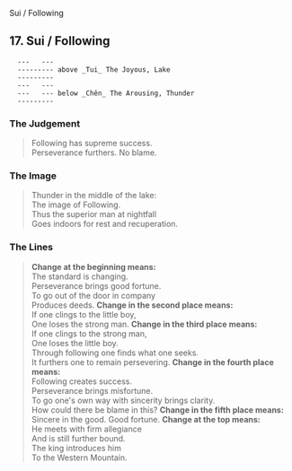 Sui / Following
## 17. Sui / Following
      ---   ---
      --------- above _Tui_ The Joyous, Lake  
      ---------
      ---   ---
      ---   --- below _Chên_ The Arousing, Thunder  
      ---------
### The Judgement
> Following has supreme success.  
 Perseverance furthers. No blame.
### The Image
> Thunder in the middle of the lake:  
 The image of Following.  
 Thus the superior man at nightfall  
 Goes indoors for rest and recuperation.
### The Lines

 > **Change at the beginning means:**  
 The standard is changing.  
 Perseverance brings good fortune.  
 To go out of the door in company  
 Produces deeds.
 > **Change in the second place means:**  
 If one clings to the little boy,  
 One loses the strong man.
 > **Change in the third place means:**  
 If one clings to the strong man,  
 One loses the little boy.  
 Through following one finds what one seeks.  
 It furthers one to remain persevering.
 > **Change in the fourth place means:**  
 Following creates success.  
 Perseverance brings misfortune.  
 To go one's own way with sincerity brings clarity.  
 How could there be blame in this?
 > **Change in the fifth place means:**  
 Sincere in the good. Good fortune.
 > **Change at the top means:**  
 He meets with firm allegiance  
 And is still further bound.  
 The king introduces him  
 To the Western Mountain.



